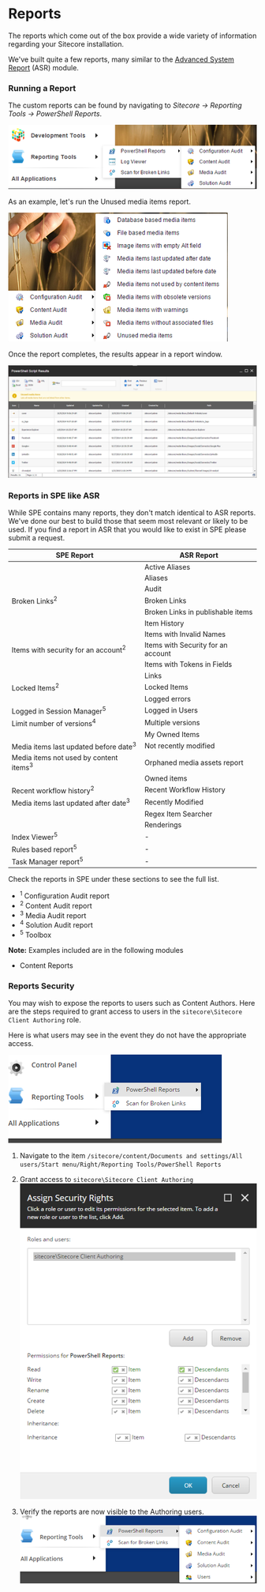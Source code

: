 # Reports

The reports which come out of the box provide a wide variety of information regarding your Sitecore installation.

We've built quite a few reports, many similar to the [Advanced System Report][1] (ASR) module.

### Running a Report

The custom reports can be found by navigating to *Sitecore -> Reporting Tools -> PowerShell Reports*.

![Reports](images/screenshots/reports/reports.png)

As an example, let's run the Unused media items report.

![Unused Media Items](images/screenshots/reports/reports-unusedmedia.png)

Once the report completes, the results appear in a report window.

![Unused Media Items Output](images/screenshots/reports/reports-output.png)

### Reports in SPE like ASR

While SPE contains many reports, they don't match identical to ASR reports. We've done our best to build those that seem most relevant or likely to be used. If you find a report in ASR that you would like to exist in SPE please submit a request.

| **SPE Report** | **ASR Report** |
| -- | -- |
| | Active Aliases |
| | Aliases |
| | Audit |
| Broken Links<sup>2</sup> | Broken Links |
| | Broken Links in publishable items |
| | Item History |
| | Items with Invalid Names |
| Items with security for an account<sup>2</sup> | Items with Security for an account |
| | Items with Tokens in Fields |
| | Links |
| Locked Items<sup>2</sup> | Locked Items |
| | Logged errors |
| Logged in Session Manager<sup>5</sup> | Logged in Users |
| Limit number of versions<sup>4</sup> | Multiple versions |
| | My Owned Items |
| Media items last updated before date<sup>3</sup> | Not recently modified |
| Media items not used by content items<sup>3</sup> | Orphaned media assets report |
| | Owned items |
| Recent workflow history<sup>2</sup> | Recent Workflow History |
| Media items last updated after date<sup>3</sup> | Recently Modified |
| | Regex Item Searcher |
| | Renderings |
| Index Viewer<sup>5</sup> | - |
| Rules based report<sup>5</sup> | - |
| Task Manager report<sup>5</sup> | - |

Check the reports in SPE under these sections to see the full list.

* <sup>1</sup> Configuration Audit report
* <sup>2</sup> Content Audit report
* <sup>3</sup> Media Audit report
* <sup>4</sup> Solution Audit report
* <sup>5</sup> Toolbox

**Note:** Examples included are in the following modules
* Content Reports

### Reports Security

You may wish to expose the reports to users such as Content Authors. Here are the steps required to grant access to users in the `sitecore\Sitecore Client Authoring` role.

Here is what users may see in the event they do not have the appropriate access.

![Reports without Access](images/screenshots/reports/reports-menuwithoutaccess.png)

1. Navigate to the item `/sitecore/content/Documents and settings/All users/Start menu/Right/Reporting Tools/PowerShell Reports`

2. Grant access to `sitecore\Sitecore Client Authoring`
![Report Viewer Access](images/screenshots/reports/reports-vieweraccess.png)

3. Verify the reports are now visible to the Authoring users.
![Reports with Access](images/screenshots/reports/reports-menuwithaccess.png)

[1]: https://marketplace.sitecore.net/en/Modules/A/Advanced_System_Reporter.aspx